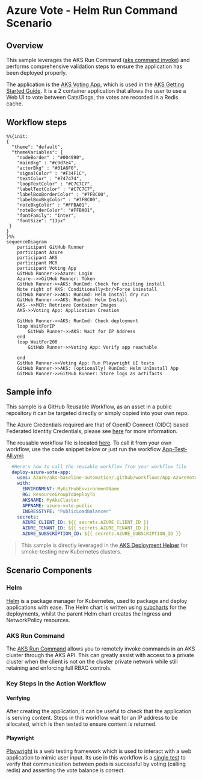 # Azure Vote - Helm Run Command Scenario

## Overview

This sample leverages the AKS Run Command ([aks command invoke](https://docs.microsoft.com/en-us/azure/aks/command-invoke)) and performs comprehensive validation steps to ensure the application has been deployed properly.

The application is the [AKS Voting App](https://github.com/Azure-Samples/azure-voting-app-redis), which is used in the [AKS Getting Started Guide](https://docs.microsoft.com/en-us/azure/aks/learn/quick-kubernetes-deploy-cli). It is a 2 container application that allows the user to use a Web UI to vote between Cats/Dogs, the votes are recorded in a Redis cache.

## Workflow steps

```mermaid
%%{init:
{
  "theme": "default",
  "themeVariables": {
    "nodeBorder" : "#004990",
    "mainBkg" : "#c9d7e4",
    "actorBkg" : "#01A6F0",
    "signalColor" : "#F34F1C",
    "textColor" : "#747474",
    "loopTextColor" : "#C7C7C7",
    "labelTextColor" : "#C7C7C7",
    "labelBoxBorderColor" : "#7FBC00",
    "labelBoxBkgColor" : "#7FBC00",
    "noteBkgColor" : "#FFBA01",
    "noteBorderColor": "#FFBA01",
    "fontFamily": "Inter",
    "fontSize": "13px"
 }
}
}%%
sequenceDiagram
    participant GitHub Runner
    participant Azure
    participant AKS
    participant MCR
    participant Voting App
    GitHub Runner->>Azure: Login
    Azure-->>GitHub Runner: Token
    GitHub Runner->>AKS: RunCmd: Check for existing install
    Note right of AKS: Conditionally<br/>Force Uninstall
    GitHub Runner->>AKS: RunCmd: Helm Install dry run
    GitHub Runner->>AKS: RunCmd: Helm Install
    AKS-->>MCR: Retrieve Container Images
    AKS->>Voting App: Application Creation

    GitHub Runner->>AKS: RunCmd: Check deployment
    loop WaitForIP
        GitHub Runner->>AKS: Wait for IP Address
    end
    loop WaitFor200
        GitHub Runner->>Voting App: Verify app reachable

    end
    GitHub Runner->>Voting App: Run Playwright UI tests
    GitHub Runner->>AKS: (optionally) RunCmd: Helm UnInstall App
    GitHub Runner->>GitHub Runner: Store logs as artifacts
```

## Sample info

This sample is a GitHub Reusable Workflow, as an asset in a public repository it can be targeted directly or simply copied into your own repo.

The Azure Credentials required are that of OpenID Connect (OIDC) based Federated Identity Credentials, please see [here](/docs/oidc-federated-credentials.md) for more information.

The reusable workflow file is located [here](/.github/workflows/App-AzureVote-HelmRunCmd.yml). To call it from your own workflow, use the code snippet below or just run the workflow [App-Test-All.yml](/.github/workflows/App-Test-All.yml): 

```yaml
  #Here's how to call the reusable workflow from your workflow file
  deploy-azure-vote-app:
    uses: Azure/aks-baseline-automation/.github/workflows/App-AzureVote-HelmRunCmd.yml@main
    with:
      ENVIRONMENT: MyGitHubEnvironmentName
      RG: ResourceGroupToDeployTo
      AKSNAME: MyAksCluster
      APPNAME: azure-vote-public
      INGRESSTYPE: "PublicLoadBalancer"
    secrets:
      AZURE_CLIENT_ID: ${{ secrets.AZURE_CLIENT_ID }}
      AZURE_TENANT_ID: ${{ secrets.AZURE_TENANT_ID }}
      AZURE_SUBSCRIPTION_ID: ${{ secrets.AZURE_SUBSCRIPTION_ID }}
```

> This sample is directly leveraged in the [AKS Deployment Helper](https://github.com/Azure/Aks-Construction) for smoke-testing new Kubernetes clusters.

## Scenario Components

### Helm

[Helm](https://helm.sh/) is a package manager for Kubernetes, used to package and deploy applications with ease.
The Helm chart is written using [subcharts](https://helm.sh/docs/topics/charts/) for the deployments, whilst the parent Helm chart creates the Ingress and NetworkPolicy resources.

### AKS Run Command

The [AKS Run Command](https://docs.microsoft.com/azure/aks/command-invoke) allows you to remotely invoke commands in an AKS cluster through the AKS API. This can greatly assist with access to a private cluster when the client is not on the cluster private network while still retaining and enforcing full RBAC controls.

### Key Steps in the Action Workflow

#### Verifying

After creating the application, it can be useful to check that the application is serving content. Steps in this workflow wait for an IP address to be allocated, which is then tested to ensure content is returned.

#### Playwright

[Playwright](https://playwright.dev) is a web testing framework which is used to interact with a web application to mimic user input. Its use in this workflow is a [single test]((deploymentassets/misc/playwrighttests/azure-vote-catswin.spec.js)) to verify that communication between pods is successful by voting (calling redis) and asserting the vote balance is correct.
